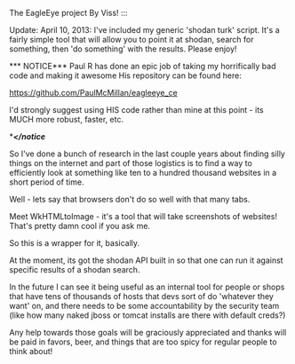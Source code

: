 The EagleEye project
By Viss!
:::

Update: April 10, 2013:
I've included my generic 'shodan turk' script. 
It's a fairly simple tool that will allow you to point it
at shodan, search for something, then 'do something' with
the results.
Please enjoy!

*** NOTICE***
Paul R has done an epic job of taking my horrifically bad code and making it awesome
His repository can be found here:

https://github.com/PaulMcMillan/eagleeye_ce

I'd strongly suggest using HIS code rather than mine at this point - its MUCH more robust, faster, etc.

****</notice***

So I've done a bunch of research in the last couple years
about finding silly things on the internet and part of those
logistics is to find a way to efficiently look at something
like ten to a hundred thousand websites in a short period
of time. 

Well - lets say that browsers don't do so well with that many
tabs. 

Meet WkHTMLtoImage - it's a tool that will take screenshots
of websites! That's pretty damn cool if you ask me. 

So this is a wrapper for it, basically. 

At the moment, its got the shodan API built in so that one 
can run it against specific results of a shodan search.

In the future I can see it being useful as an internal tool
for people or shops that have tens of thousands of hosts
that devs sort of do 'whatever they want' on, and there needs
to be some accountability by the security team (like how many
naked jboss or tomcat installs are there with default creds?)

Any help towards those goals will be graciously appreciated
and thanks will be paid in favors, beer, and things that 
are too spicy for regular people to think about!
 

